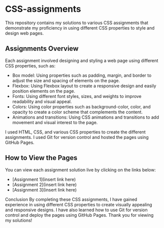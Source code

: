 # CSS-assignments
This repository contains my solutions to various CSS assignments that demonstrate my proficiency in using different CSS properties to style and design web pages.

## Assignments Overview
Each assignment involved designing and styling a web page using different CSS properties, such as:

- Box model: Using properties such as padding, margin, and border to adjust the size and spacing of elements on the page.
- Flexbox: Using Flexbox layout to create a responsive design and easily position elements on the page.
- Fonts: Using different font styles, sizes, and weights to improve readability and visual appeal.
- Colors: Using color properties such as background-color, color, and opacity to create a color scheme that complements the content.
- Animations and transitions: Using CSS animations and transitions to add movement and visual interest to the page.

I used HTML, CSS, and various CSS properties to create the different assignments. 
I used Git for version control and hosted the pages using GitHub Pages.

## How to View the Pages
You can view each assignment solution live by clicking on the links below:
- [Assignment 1](insert link here)
- [Assignment 2](insert link here)
- [Assignment 3](insert link here)

Conclusion
By completing these CSS assignments, I have gained experience in using different CSS properties to create visually appealing and responsive designs. I have also learned how to use Git for version control and deploy the pages using GitHub Pages. Thank you for viewing my solutions!



